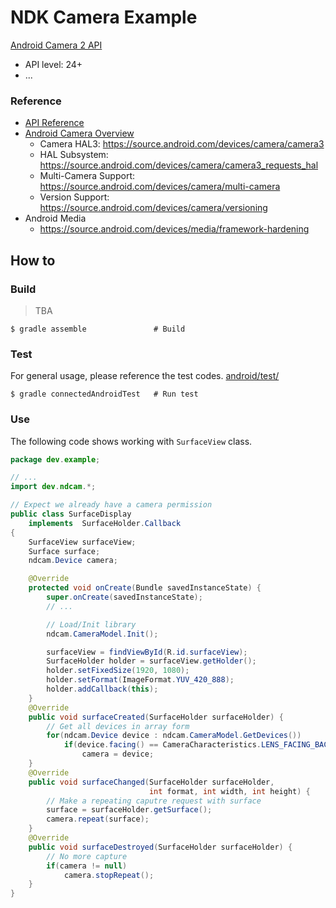 
# NDK Camera Example
[Android Camera 2 API](https://www.youtube.com/watch?v=Bi4QjMfSOE0)

  - API level: 24+
  - ...

### Reference
 - [API Reference](https://developer.android.com/ndk/reference/group/camera)
 - [Android Camera Overview](https://source.android.com/devices/camera)
    - Camera HAL3: https://source.android.com/devices/camera/camera3
    - HAL Subsystem: https://source.android.com/devices/camera/camera3_requests_hal
    - Multi-Camera Support: https://source.android.com/devices/camera/multi-camera
    - Version Support: https://source.android.com/devices/camera/versioning
 - Android Media
    - https://source.android.com/devices/media/framework-hardening

## How to
### Build
> TBA

```console
$ gradle assemble               # Build
```

### Test
For general usage, please reference the test codes. [android/test/](./android/test)

```console
$ gradle connectedAndroidTest   # Run test
```

### Use
The following code shows working with `SurfaceView` class.

```java
package dev.example;

// ...
import dev.ndcam.*;

// Expect we already have a camera permission
public class SurfaceDisplay
    implements  SurfaceHolder.Callback
{
    SurfaceView surfaceView;
    Surface surface;
    ndcam.Device camera;

    @Override
    protected void onCreate(Bundle savedInstanceState) {
        super.onCreate(savedInstanceState);
        // ...

        // Load/Init library
        ndcam.CameraModel.Init();

        surfaceView = findViewById(R.id.surfaceView);
        SurfaceHolder holder = surfaceView.getHolder();
        holder.setFixedSize(1920, 1080);
        holder.setFormat(ImageFormat.YUV_420_888);
        holder.addCallback(this);
    }
    @Override
    public void surfaceCreated(SurfaceHolder surfaceHolder) {
        // Get all devices in array form
        for(ndcam.Device device : ndcam.CameraModel.GetDevices())
            if(device.facing() == CameraCharacteristics.LENS_FACING_BACK)
                camera = device;
    }
    @Override
    public void surfaceChanged(SurfaceHolder surfaceHolder,
                               int format, int width, int height) {
        // Make a repeating caputre request with surface
        surface = surfaceHolder.getSurface();
        camera.repeat(surface);
    }
    @Override
    public void surfaceDestroyed(SurfaceHolder surfaceHolder) {
        // No more capture
        if(camera != null)
            camera.stopRepeat();
    }
}
```
